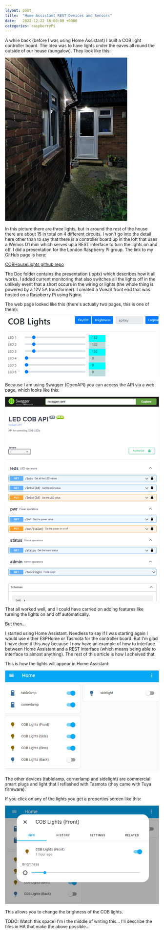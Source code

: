 ```yaml
---
layout: post
title:  "Home Assistant REST Devices and Sensors"
date:   2022-12-22 16:00:00 +0000
categories: raspberryPi
---
```


A while back (before I was using Home Assistant) I built a COB light controller board. The idea was to have lights under the eaves all round the outside of our house (bungalow). They look like this:

![COB Lights under Eaves](/assets/images/COBLightsInHASS/LightsUnderEaves.jpg)

In this picture there are three lights, but in around the rest of the house there are about 15 in total on 4 different circuits. I won't go into the detail here other than to say that there is a controller board up in the loft that uses a Wemos D1 mini which serves up a REST interface to turn the lights on and off. I did a presentation for the London Raspberry Pi group. The link to my GitHub page is here:

[COBHouseLights github repo][COBLights Github Repo]

The Doc folder contains the presentation (.pptx) which describes how it all works. I added current monitoring that also switches all the lights off in the unlikely event that a short occurs in the wiring or lights (the whole thing is powered by a 12V 5A transformer). I created a VueJS front end that was hosted on a Raspberry Pi using Nginx.

The web page looked like this (there's actually two pages, this is one of them):

![COB Lights Web Page](/assets/images/COBLightsInHASS/COBLightWebsite.png)

Because I am using Swagger (OpenAPI) you can access the API via a web page, which looks like this:

![COB Lights API](/assets/images/COBLightsInHASS/COBLightSwaggerAPI.png)

That all worked well, and I could have carried on adding features like turning the lights on and off automatically.

But then...

I started using Home Assistant. Needless to say if I was starting again I would use either ESPHome or Tasmota for the controller board. But I'm glad I have done it this way because I now have an example of how to interface between Home Assistant and a REST interface (which means being able to interface to almost anything). The rest of this article is how I acheived that.

This is how the lights will appear in Home Assistant:

![HA COB Lights Dashboard](/assets/images/COBLightsInHASS/HACOBLightsDashboard.png)

The other devices (tablelamp, cornerlamp and sidelight) are commercial smart plugs and light that I reflashed with Tasmota (they came with Tuya firmware).

If you click on any of the lights you get a properties screen like this:

![HA COB Light Properties](/assets/images/COBLightsInHASS/HACOBLightsProperties.png)

This allows you to change the brighness of the COB lights.

TODO: Watch this space! I'm i the middle of writing this... I'll describe the files in HA that make the above possible...

[//]: # (# -------------)
[//]: # (#  References)
[//]: # (# -------------)

[COBLights Github Repo]: https://github.com/codewrite/COBHouseLights
